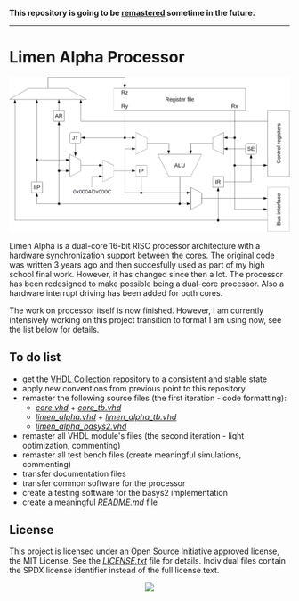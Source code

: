 **This repository is going to be [remastered](https://github.com/users/dominiksalvet/projects/2#card-26446302) sometime in the future.**

---

# Limen Alpha Processor

![Limen Alpha pipeline](doc/img/pipeline.png)

Limen Alpha is a dual-core 16-bit RISC processor architecture with a hardware synchronization support between the cores. The original code was written 3 years ago and then succesfully used as part of my high school final work. However, it has changed since then a lot. The processor has been redesigned to make possible being a dual-core processor. Also a hardware interrupt driving has been added for both cores.

The work on processor itself is now finished. However, I am currently intensively working on this project transition to format I am using now, see the list below for details.

## To do list
* get the [VHDL Collection](https://github.com/dominiksalvet/vhdl_collection) repository to a consistent and stable state
* apply new conventions from previous point to this repository
* remaster the following source files (the first iteration - code formatting):
  * [*core.vhd*](src/core.vhd) + [*core_tb.vhd*](sim/core_tb.vhd)
  * [*limen_alpha.vhd*](src/limen_alpha.vhd) + [*limen_alpha_tb.vhd*](sim/limen_alpha_tb.vhd)
  * [*limen_alpha_basys2.vhd*](impl/basys2/src/limen_alpha_basys2.vhd)
* remaster all VHDL module's files (the second iteration - light optimization, commenting)
* remaster all test bench files (create meaningful simulations, commenting)
* transfer documentation files
* transfer common software for the processor
* create a testing software for the basys2 implementation
* create a meaningful [*README.md*](README.md) file

## License

This project is licensed under an Open Source Initiative approved license, the MIT License. See the [*LICENSE.txt*](LICENSE.txt) file for details. Individual files contain the SPDX license identifier instead of the full license text.

<p align="center">
  <a href="http://opensource.org/">
    <img src="https://opensource.org/files/osi_logo_bold_300X400_90ppi.png" width="100">
  </a>
</p>
